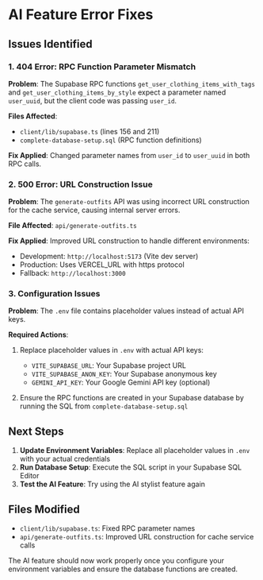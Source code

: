 # AI Feature Error Fixes

## Issues Identified

### 1. 404 Error: RPC Function Parameter Mismatch
**Problem**: The Supabase RPC functions `get_user_clothing_items_with_tags` and `get_user_clothing_items_by_style` expect a parameter named `user_uuid`, but the client code was passing `user_id`.

**Files Affected**:
- `client/lib/supabase.ts` (lines 156 and 211)
- `complete-database-setup.sql` (RPC function definitions)

**Fix Applied**: Changed parameter names from `user_id` to `user_uuid` in both RPC calls.

### 2. 500 Error: URL Construction Issue
**Problem**: The `generate-outfits` API was using incorrect URL construction for the cache service, causing internal server errors.

**File Affected**: `api/generate-outfits.ts`

**Fix Applied**: Improved URL construction to handle different environments:
- Development: `http://localhost:5173` (Vite dev server)
- Production: Uses VERCEL_URL with https protocol
- Fallback: `http://localhost:3000`

### 3. Configuration Issues
**Problem**: The `.env` file contains placeholder values instead of actual API keys.

**Required Actions**:
1. Replace placeholder values in `.env` with actual API keys:
   - `VITE_SUPABASE_URL`: Your Supabase project URL
   - `VITE_SUPABASE_ANON_KEY`: Your Supabase anonymous key
   - `GEMINI_API_KEY`: Your Google Gemini API key (optional)

2. Ensure the RPC functions are created in your Supabase database by running the SQL from `complete-database-setup.sql`

## Next Steps

1. **Update Environment Variables**: Replace all placeholder values in `.env` with your actual credentials
2. **Run Database Setup**: Execute the SQL script in your Supabase SQL Editor
3. **Test the AI Feature**: Try using the AI stylist feature again

## Files Modified
- `client/lib/supabase.ts`: Fixed RPC parameter names
- `api/generate-outfits.ts`: Improved URL construction for cache service calls

The AI feature should now work properly once you configure your environment variables and ensure the database functions are created.